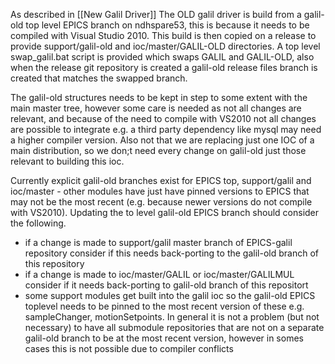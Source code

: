 As described in [[New Galil Driver]] The OLD galil driver is build from a galil-old top level EPICS branch on ndhspare53, this is because it needs to be compiled with Visual Studio 2010. This build is then copied on a release to provide support/galil-old and  ioc/master/GALIL-OLD directories. A top level swap_galil.bat script is provided which swaps GALIL and GALIL-OLD, also when the release git repository is created a galil-old release files branch is created that matches the swapped branch.  

The galil-old structures needs to be kept in step to some extent with the main master tree, however some care is needed as not all changes are relevant, and because of the need to compile with VS2010 not all changes are possible to integrate e.g. a third party dependency like mysql may need a higher compiler version. Also not that we are replacing just one IOC of a main distribution, so we don;t need every change on galil-old just those relevant to building this ioc.    

Currently explicit galil-old branches exist for EPICS top, support/galil and ioc/master - other modules have just have pinned versions to EPICS that may not be the most recent (e.g. because newer versions do not compile with VS2010). Updating the to level galil-old EPICS branch should consider the following.
- if a change is made to support/galil master branch of EPICS-galil repository consider if this needs back-porting to the galil-old branch of this repository
- if a change is made to ioc/master/GALIL or ioc/master/GALILMUL consider if it needs back-porting to galil-old branch of this repositort
- some support modules get built into the galil ioc so the galil-old EPICS toplevel needs to be pinned to the most recent version of these e.g. sampleChanger, motionSetpoints. In general it is not a problem (but not necessary) to have all submodule repositories that are not on a separate galil-old branch to be at the most recent version, however in somes cases this is not possible due to compiler conflicts
      
   
